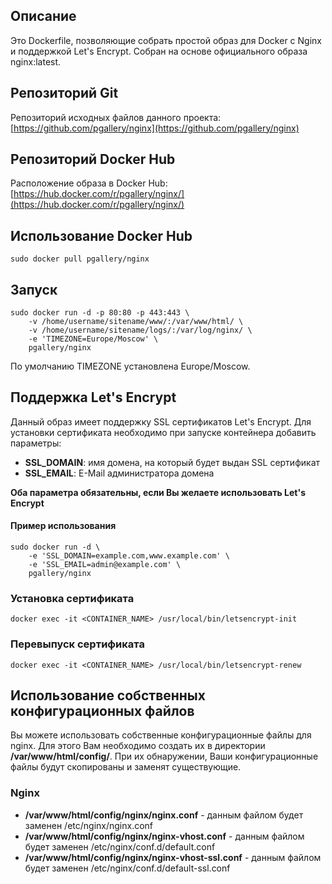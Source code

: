 ## Описание

Это Dockerfile, позволяющие собрать простой образ для Docker с Nginx и поддержкой Let's Encrypt. Собран на основе официального образа nginx:latest.

## Репозиторий Git

Репозиторий исходных файлов данного проекта: [https://github.com/pgallery/nginx](https://github.com/pgallery/nginx)

## Репозиторий Docker Hub

Расположение образа в Docker Hub: [https://hub.docker.com/r/pgallery/nginx/](https://hub.docker.com/r/pgallery/nginx/)

## Использование Docker Hub

```
sudo docker pull pgallery/nginx
```

## Запуск

```
sudo docker run -d -p 80:80 -p 443:443 \
    -v /home/username/sitename/www/:/var/www/html/ \
    -v /home/username/sitename/logs/:/var/log/nginx/ \
    -e 'TIMEZONE=Europe/Moscow' \
    pgallery/nginx
```

По умолчанию TIMEZONE установлена Europe/Moscow.

## Поддержка Let's Encrypt

Данный образ имеет поддержку SSL сертификатов Let's Encrypt. Для установки сертификата необходимо при запуске контейнера добавить параметры:

 - **SSL_DOMAIN**: имя домена, на который будет выдан SSL сертификат
 - **SSL_EMAIL**: E-Mail администратора домена

**Оба параметра обязательны, если Вы желаете использовать Let's Encrypt**

#### Пример использования

```
sudo docker run -d \
    -e 'SSL_DOMAIN=example.com,www.example.com' \
    -e 'SSL_EMAIL=admin@example.com' \
    pgallery/nginx
```

### Установка сертификата

```
docker exec -it <CONTAINER_NAME> /usr/local/bin/letsencrypt-init
```

### Перевыпуск сертификата

```
docker exec -it <CONTAINER_NAME> /usr/local/bin/letsencrypt-renew
```

## Использование собственных конфигурационных файлов

Вы можете использовать собственные конфигурационные файлы для nginx. Для этого Вам необходимо создать их в директории **/var/www/html/config/**. При их обнаружении, Ваши конфигурационные файлы будут скопированы и заменят существующие.

### Nginx

 - **/var/www/html/config/nginx/nginx.conf** - данным файлом будет заменен /etc/nginx/nginx.conf
 - **/var/www/html/config/nginx/nginx-vhost.conf** - данным файлом будет заменен /etc/nginx/conf.d/default.conf
 - **/var/www/html/config/nginx/nginx-vhost-ssl.conf** - данным файлом будет заменен /etc/nginx/conf.d/default-ssl.conf
